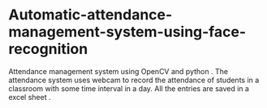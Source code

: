 # Automatic-attendance-management-system-using-face-recognition
Attendance management system using OpenCV and python . The attendance system uses webcam to record the attendance of students in a classroom with some time interval in a day.  All the entries are saved in a excel sheet .
